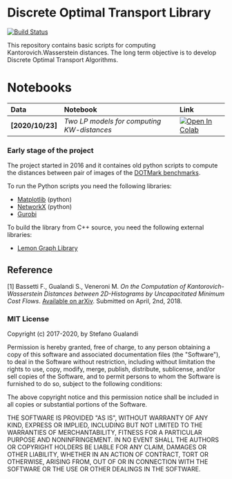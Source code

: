 # Discrete Optimal Transport Library

[![Build Status](https://travis-ci.org/stegua/dotlib.svg?branch=master)](https://travis-ci.org/stegua/dotlib)

This repository contains basic scripts for computing Kantorovich.Wasserstein distances.
The long term objective is to develop Discrete Optimal Transport Algorithms.

# Notebooks

| Data | Notebook | Link |
|:-|:-|:-|
|**[2020/10/23]**|*Two LP models for computing KW-distances*|[![Open In Colab](https://colab.research.google.com/assets/colab-badge.svg)](https://github.com/stegua/dotlib/blob/master/notebook/KW-Distance_LP_models.ipynb)|

### Early stage of the project
The project started in 2016 and it containes old python scripts to compute the distances 
between pair of images of the [DOTMark benchmarks](http://www.stochastik.math.uni-goettingen.de/index.php?id=215/).

To run the Python scripts you need the following libraries:

* [Matplotlib](https://matplotlib.org/) (python)
* [NetworkX](http://networkx.github.io/) (python)
* [Gurobi](http://www.gurobi.com)

To build the library from C++ source, you need the following external libraries:

* [Lemon Graph Library](http://lemon.cs.elte.hu/trac/lemon)

## Reference
[1] Bassetti F., Gualandi S., Veneroni M. *On the Computation of Kantorovich-Wasserstein Distances between 2D-Histograms by Uncapacitated Minimum Cost Flows*. [Available on arXiv](https://arxiv.org/abs/1804.00445). Submitted on April, 2nd,  2018.


### MIT License
Copyright (c) 2017-2020, by Stefano Gualandi

Permission is hereby granted, free of charge, to any person obtaining a copy
of this software and associated documentation files (the "Software"), to deal
in the Software without restriction, including without limitation the rights
to use, copy, modify, merge, publish, distribute, sublicense, and/or sell
copies of the Software, and to permit persons to whom the Software is
furnished to do so, subject to the following conditions:

The above copyright notice and this permission notice shall be included in all
copies or substantial portions of the Software.

THE SOFTWARE IS PROVIDED "AS IS", WITHOUT WARRANTY OF ANY KIND, EXPRESS OR
IMPLIED, INCLUDING BUT NOT LIMITED TO THE WARRANTIES OF MERCHANTABILITY,
FITNESS FOR A PARTICULAR PURPOSE AND NONINFRINGEMENT. IN NO EVENT SHALL THE
AUTHORS OR COPYRIGHT HOLDERS BE LIABLE FOR ANY CLAIM, DAMAGES OR OTHER
LIABILITY, WHETHER IN AN ACTION OF CONTRACT, TORT OR OTHERWISE, ARISING FROM,
OUT OF OR IN CONNECTION WITH THE SOFTWARE OR THE USE OR OTHER DEALINGS IN THE
SOFTWARE.
